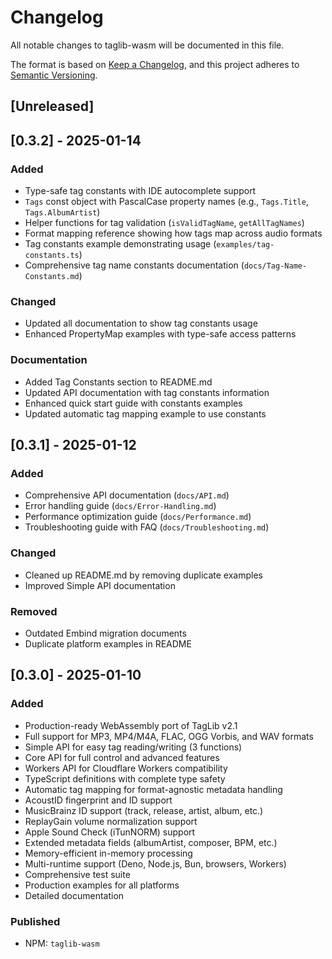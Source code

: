 # Changelog

All notable changes to taglib-wasm will be documented in this file.

The format is based on [Keep a Changelog](https://keepachangelog.com/en/1.0.0/),
and this project adheres to [Semantic Versioning](https://semver.org/spec/v2.0.0.html).

## [Unreleased]

## [0.3.2] - 2025-01-14

### Added
- Type-safe tag constants with IDE autocomplete support
- `Tags` const object with PascalCase property names (e.g., `Tags.Title`, `Tags.AlbumArtist`)
- Helper functions for tag validation (`isValidTagName`, `getAllTagNames`)
- Format mapping reference showing how tags map across audio formats
- Tag constants example demonstrating usage (`examples/tag-constants.ts`)
- Comprehensive tag name constants documentation (`docs/Tag-Name-Constants.md`)

### Changed
- Updated all documentation to show tag constants usage
- Enhanced PropertyMap examples with type-safe access patterns

### Documentation
- Added Tag Constants section to README.md
- Updated API documentation with tag constants information
- Enhanced quick start guide with constants examples
- Updated automatic tag mapping example to use constants

## [0.3.1] - 2025-01-12

### Added
- Comprehensive API documentation (`docs/API.md`)
- Error handling guide (`docs/Error-Handling.md`)
- Performance optimization guide (`docs/Performance.md`)
- Troubleshooting guide with FAQ (`docs/Troubleshooting.md`)

### Changed
- Cleaned up README.md by removing duplicate examples
- Improved Simple API documentation

### Removed
- Outdated Embind migration documents
- Duplicate platform examples in README

## [0.3.0] - 2025-01-10

### Added
- Production-ready WebAssembly port of TagLib v2.1
- Full support for MP3, MP4/M4A, FLAC, OGG Vorbis, and WAV formats
- Simple API for easy tag reading/writing (3 functions)
- Core API for full control and advanced features
- Workers API for Cloudflare Workers compatibility
- TypeScript definitions with complete type safety
- Automatic tag mapping for format-agnostic metadata handling
- AcoustID fingerprint and ID support
- MusicBrainz ID support (track, release, artist, album, etc.)
- ReplayGain volume normalization support
- Apple Sound Check (iTunNORM) support
- Extended metadata fields (albumArtist, composer, BPM, etc.)
- Memory-efficient in-memory processing
- Multi-runtime support (Deno, Node.js, Bun, browsers, Workers)
- Comprehensive test suite
- Production examples for all platforms
- Detailed documentation

### Published
- NPM: `taglib-wasm`